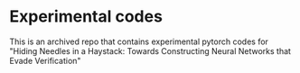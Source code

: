 # Experimental codes
This is an archived repo that contains experimental pytorch codes for
"Hiding Needles in a Haystack: Towards Constructing Neural Networks that Evade Verification"